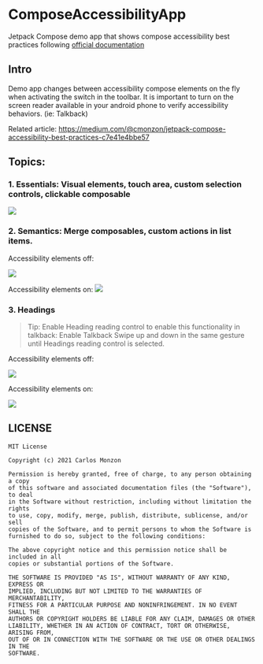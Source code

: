 # ComposeAccessibilityApp
Jetpack Compose demo app that shows compose accessibility best practices following [official documentation](https://developer.android.com/jetpack/compose/accessibility)

## Intro
Demo app changes between accessibility compose elements on the fly when activating the switch in the toolbar.
It is important to turn on the screen reader available in your android phone to verify accessibility behaviors. (ie: Talkback)

Related article: https://medium.com/@cmonzon/jetpack-compose-accessibility-best-practices-c7e41e4bbe57


## Topics:

### 1. Essentials: Visual elements, touch area, custom selection controls, clickable composable

<img src="screenshots/essentials.gif"/>

### 2. Semantics: Merge composables, custom actions in list items.

Accessibility elements off:

<img src="screenshots/custom_action_no_acs.gif"/>

Accessibility elements on:
<img src="screenshots/custom_action_acs.gif"/>


### 3. Headings
> Tip: Enable Heading reading control to enable this functionality in talkback:
> Enable Talkback
> Swipe up and down in the same gesture until Headings reading control is selected.

Accessibility elements off:

<img src="screenshots/headings_no_acs.gif"/>

Accessibility elements on:

<img src="screenshots/headings_acs.gif"/>

## LICENSE

```
MIT License

Copyright (c) 2021 Carlos Monzon

Permission is hereby granted, free of charge, to any person obtaining a copy
of this software and associated documentation files (the "Software"), to deal
in the Software without restriction, including without limitation the rights
to use, copy, modify, merge, publish, distribute, sublicense, and/or sell
copies of the Software, and to permit persons to whom the Software is
furnished to do so, subject to the following conditions:

The above copyright notice and this permission notice shall be included in all
copies or substantial portions of the Software.

THE SOFTWARE IS PROVIDED "AS IS", WITHOUT WARRANTY OF ANY KIND, EXPRESS OR
IMPLIED, INCLUDING BUT NOT LIMITED TO THE WARRANTIES OF MERCHANTABILITY,
FITNESS FOR A PARTICULAR PURPOSE AND NONINFRINGEMENT. IN NO EVENT SHALL THE
AUTHORS OR COPYRIGHT HOLDERS BE LIABLE FOR ANY CLAIM, DAMAGES OR OTHER
LIABILITY, WHETHER IN AN ACTION OF CONTRACT, TORT OR OTHERWISE, ARISING FROM,
OUT OF OR IN CONNECTION WITH THE SOFTWARE OR THE USE OR OTHER DEALINGS IN THE
SOFTWARE.
```
